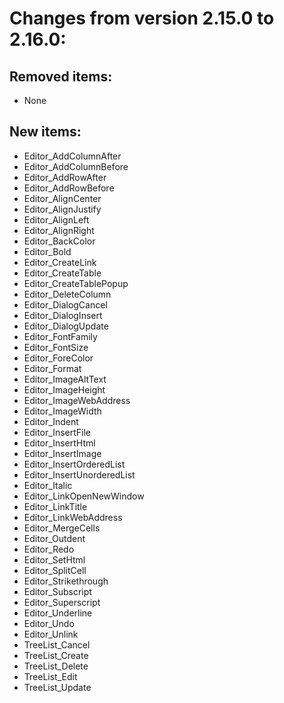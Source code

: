 # Changes from version 2.15.0 to 2.16.0:

## Removed items:
  * None

## New items:
  * Editor_AddColumnAfter
  * Editor_AddColumnBefore
  * Editor_AddRowAfter
  * Editor_AddRowBefore
  * Editor_AlignCenter
  * Editor_AlignJustify
  * Editor_AlignLeft
  * Editor_AlignRight
  * Editor_BackColor
  * Editor_Bold
  * Editor_CreateLink
  * Editor_CreateTable
  * Editor_CreateTablePopup
  * Editor_DeleteColumn
  * Editor_DialogCancel
  * Editor_DialogInsert
  * Editor_DialogUpdate
  * Editor_FontFamily
  * Editor_FontSize
  * Editor_ForeColor
  * Editor_Format
  * Editor_ImageAltText
  * Editor_ImageHeight
  * Editor_ImageWebAddress
  * Editor_ImageWidth
  * Editor_Indent
  * Editor_InsertFile
  * Editor_InsertHtml
  * Editor_InsertImage
  * Editor_InsertOrderedList
  * Editor_InsertUnorderedList
  * Editor_Italic
  * Editor_LinkOpenNewWindow
  * Editor_LinkTitle
  * Editor_LinkWebAddress
  * Editor_MergeCells
  * Editor_Outdent
  * Editor_Redo
  * Editor_SetHtml
  * Editor_SplitCell
  * Editor_Strikethrough
  * Editor_Subscript
  * Editor_Superscript
  * Editor_Underline
  * Editor_Undo
  * Editor_Unlink
  * TreeList_Cancel
  * TreeList_Create
  * TreeList_Delete
  * TreeList_Edit
  * TreeList_Update